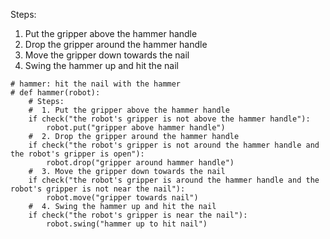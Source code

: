 

Steps: 
1. Put the gripper above the hammer handle
2. Drop the gripper around the hammer handle
3. Move the gripper down towards the nail
4. Swing the hammer up and hit the nail

```
# hammer: hit the nail with the hammer
# def hammer(robot):
    # Steps:
    #  1. Put the gripper above the hammer handle
    if check("the robot's gripper is not above the hammer handle"):
        robot.put("gripper above hammer handle")
    #  2. Drop the gripper around the hammer handle
    if check("the robot's gripper is not around the hammer handle and the robot's gripper is open"):
        robot.drop("gripper around hammer handle")
    #  3. Move the gripper down towards the nail
    if check("the robot's gripper is around the hammer handle and the robot's gripper is not near the nail"):
        robot.move("gripper towards nail")
    #  4. Swing the hammer up and hit the nail
    if check("the robot's gripper is near the nail"):
        robot.swing("hammer up to hit nail")
```